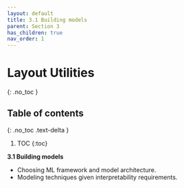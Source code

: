 ```yaml
---
layout: default
title: 3.1 Building models
parent: Section 3
has_children: true
nav_order: 1
---
```


# Layout Utilities
{: .no_toc }

## Table of contents
{: .no_toc .text-delta }

1. TOC
{:toc}

**3.1 Building models**

* Choosing ML framework and model architecture.
* Modeling techniques given interpretability requirements.
